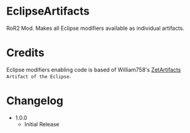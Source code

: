 # EclipseArtifacts

 RoR2 Mod. Makes all Eclipse modifiers available as individual artifacts.

 # Credits

 Eclipse modifiers enabling code is based of William758's [ZetArtifacts](https://thunderstore.io/package/William758/ZetArtifacts/) `Artifact of the Eclipse`.

 # Changelog 

 - 1.0.0
    - Initial Release